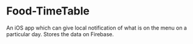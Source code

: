 # Food-TimeTable
An iOS app which can give local notification of what is on the menu on a particular day. Stores the data on Firebase.
